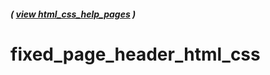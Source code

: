 ##### ( [view html_css_help_pages](https://github.com/students-at-thinkful/html_css_help_pages) )

# fixed_page_header_html_css

